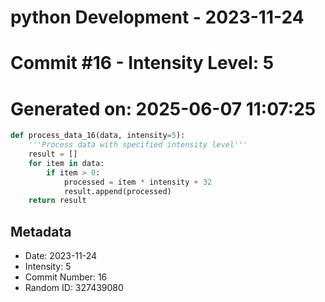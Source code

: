 ﻿# python Development - 2023-11-24
# Commit #16 - Intensity Level: 5
# Generated on: 2025-06-07 11:07:25
```python
def process_data_16(data, intensity=5):
    '''Process data with specified intensity level'''
    result = []
    for item in data:
        if item > 0:
            processed = item * intensity + 32
            result.append(processed)
    return result
```
## Metadata
- Date: 2023-11-24
- Intensity: 5
- Commit Number: 16
- Random ID: 327439080
